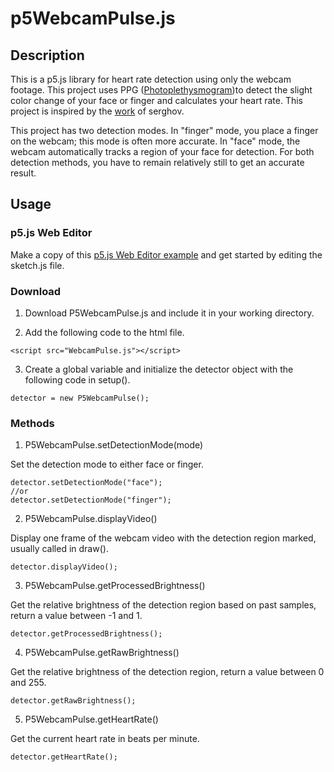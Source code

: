 # p5WebcamPulse.js
## Description
This is a p5.js library for heart rate detection using only the webcam footage. This project uses PPG ([Photoplethysmogram](https://en.wikipedia.org/wiki/Photoplethysmogram))to detect the slight color change of your face or finger and calculates your heart rate. This project is inspired by the [work](https://github.com/serghov/heartRate) of serghov.

This project has two detection modes. In "finger" mode, you place a finger on the webcam; this mode is often more accurate. In "face" mode, the webcam automatically tracks a region of your face for detection. For both detection methods, you have to remain relatively still to get an accurate result.

## Usage
### p5.js Web Editor
Make a copy of this [p5.js Web Editor example](https://editor.p5js.org/Ziyuan_Lin/sketches/ifz1L5W1M) and get started by editing the sketch.js file.

### Download
1. Download P5WebcamPulse.js and include it in your working directory.

2. Add the following code to the html file.
```
<script src="WebcamPulse.js"></script>
```

3. Create a global variable and initialize the detector object with the following code in setup().
```
detector = new P5WebcamPulse();
```
### Methods
1. P5WebcamPulse.setDetectionMode(mode)

Set the detection mode to either face or finger.
```
detector.setDetectionMode("face");
//or
detector.setDetectionMode("finger");
```

2. P5WebcamPulse.displayVideo()

Display one frame of the webcam video with the detection region marked, usually called in draw().
```
detector.displayVideo();
```

3. P5WebcamPulse.getProcessedBrightness()

Get the relative brightness of the detection region based on past samples, return a value between -1 and 1.
```
detector.getProcessedBrightness();
```

4. P5WebcamPulse.getRawBrightness()

Get the relative brightness of the detection region, return a value between 0 and 255.
```
detector.getRawBrightness();
```

5. P5WebcamPulse.getHeartRate()

Get the current heart rate in beats per minute.
```
detector.getHeartRate();
```
